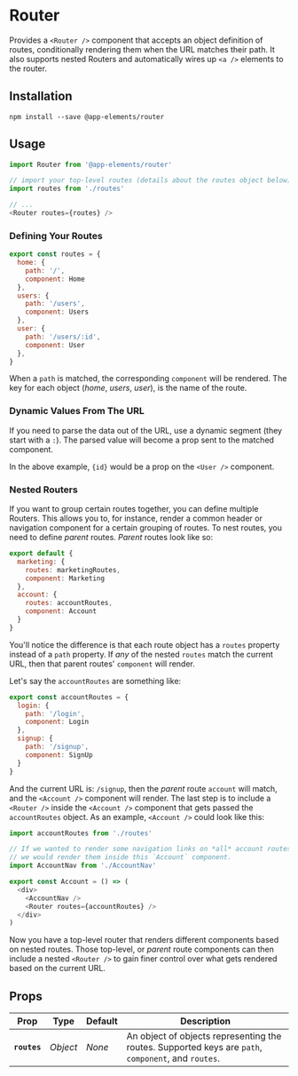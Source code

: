 # Router

Provides a `<Router />` component that accepts an object definition of routes, conditionally rendering them when the URL matches their path. It also supports nested Routers and automatically wires up `<a />` elements to the router.

## Installation

`npm install --save @app-elements/router`

## Usage

```javascript
import Router from '@app-elements/router'

// import your top-level routes (details about the routes object below)
import routes from './routes'

// ...
<Router routes={routes} />
```

### Defining Your Routes

```javascript
export const routes = {
  home: {
    path: '/',
    component: Home
  },
  users: {
    path: '/users',
    component: Users
  },
  user: {
    path: '/users/:id',
    component: User
  },
}
```

When a `path` is matched, the corresponding `component` will be rendered. The key for each object (_home_, _users_, _user_), is the name of the route.

### Dynamic Values From The URL

If you need to parse the data out of the URL, use a dynamic segment (they start with a `:`). The parsed value will become a prop sent to the matched component.

In the above example, `{id}` would be a prop on the `<User />` component.

### Nested Routers

If you want to group certain routes together, you can define multiple Routers. This allows you to, for instance, render a common header or navigation component for a certain grouping of routes. To nest routes, you need to define _parent_ routes. _Parent_ routes look like so:

```javascript
export default {
  marketing: {
    routes: marketingRoutes,
    component: Marketing
  },
  account: {
    routes: accountRoutes,
    component: Account
  }
}
```

You'll notice the difference is that each route object has a `routes` property instead of a `path` property. If *any* of the nested `routes` match the current URL, then that parent routes' `component` will render.

Let's say the `accountRoutes` are something like:

```javascript
export const accountRoutes = {
  login: {
    path: '/login',
    component: Login
  },
  signup: {
    path: '/signup',
    component: SignUp
  }
}
```

And the current URL is: `/signup`, then the _parent_ route `account` will match, and the `<Account />` component will render. The last step is to include a `<Router />` inside the `<Account />` component that gets passed the `accountRoutes` object. As an example, `<Account />` could look like this:

```javascript
import accountRoutes from './routes'

// If we wanted to render some navigation links on *all* account routes,
// we would render them inside this `Account` component.
import AccountNav from './AccountNav'

export const Account = () => (
  <div>
    <AccountNav />
    <Router routes={accountRoutes} />
  </div>
)
```

Now you have a top-level router that renders different components based on nested routes. Those top-level, or _parent_ route components can then include a nested `<Router />` to gain finer control over what gets rendered based on the current URL.

## Props

| Prop              | Type        | Default  | Description         |
|-------------------|-------------|----------|---------------------|
| **`routes`**      | _Object_    | _None_   | An object of objects representing the routes. Supported keys are `path`, `component`, and `routes`.
